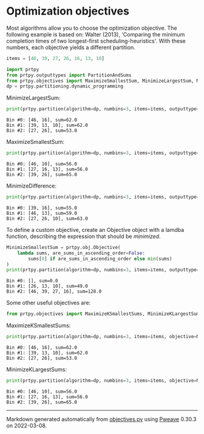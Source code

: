 # Optimization objectives

Most algorithms allow you to choose the optimization objective.
The following example is based on:
    Walter (2013), 'Comparing the minimum completion times of two longest-first scheduling-heuristics'.
With these numbers, each objective yields a different partition.

```python
items = [46, 39, 27, 26, 16, 13, 10]

import prtpy
from prtpy.outputtypes import PartitionAndSums
from prtpy.objectives import MaximizeSmallestSum, MinimizeLargestSum, MinimizeDifference
dp = prtpy.partitioning.dynamic_programming
```



MinimizeLargestSum:

```python
print(prtpy.partition(algorithm=dp, numbins=3, items=items, outputtype=PartitionAndSums, objective=MinimizeLargestSum))
```

```
Bin #0: [46, 16], sum=62.0
Bin #1: [39, 13, 10], sum=62.0
Bin #2: [27, 26], sum=53.0
```



MaximizeSmallestSum:

```python
print(prtpy.partition(algorithm=dp, numbins=3, items=items, outputtype=PartitionAndSums, objective=MaximizeSmallestSum))
```

```
Bin #0: [46, 10], sum=56.0
Bin #1: [27, 16, 13], sum=56.0
Bin #2: [39, 26], sum=65.0
```



MinimizeDifference:

```python
print(prtpy.partition(algorithm=dp, numbins=3, items=items, outputtype=PartitionAndSums, objective=MinimizeDifference))
```

```
Bin #0: [39, 16], sum=55.0
Bin #1: [46, 13], sum=59.0
Bin #2: [27, 26, 10], sum=63.0
```



To define a custom objective, create an Objective object with a lamdba function, 
   describing the expression that should be *minimized*.

```python
MinimizeSmallestSum = prtpy.obj.Objective(
    lambda sums, are_sums_in_ascending_order=False: 
        sums[0] if are_sums_in_ascending_order else min(sums)
)
print(prtpy.partition(algorithm=dp, numbins=3, items=items, outputtype=PartitionAndSums, objective=MinimizeSmallestSum))
```

```
Bin #0: [], sum=0.0
Bin #1: [26, 13, 10], sum=49.0
Bin #2: [46, 39, 27, 16], sum=128.0
```



Some other useful objectives are:

```python
from prtpy.objectives import MaximizeKSmallestSums, MinimizeKLargestSums
```



MaximizeKSmallestSums:

```python
print(prtpy.partition(algorithm=dp, numbins=3, items=items, objective=MaximizeKSmallestSums(2), outputtype=PartitionAndSums))
```

```
Bin #0: [46, 16], sum=62.0
Bin #1: [39, 13, 10], sum=62.0
Bin #2: [27, 26], sum=53.0
```



MinimizeKLargestSums:

```python
print(prtpy.partition(algorithm=dp, numbins=3, items=items, objective=MinimizeKLargestSums(2), outputtype=PartitionAndSums))
```

```
Bin #0: [46, 10], sum=56.0
Bin #1: [27, 16, 13], sum=56.0
Bin #2: [39, 26], sum=65.0
```


---
Markdown generated automatically from [objectives.py](objectives.py) using [Pweave](http://mpastell.com/pweave) 0.30.3 on 2022-03-08.
